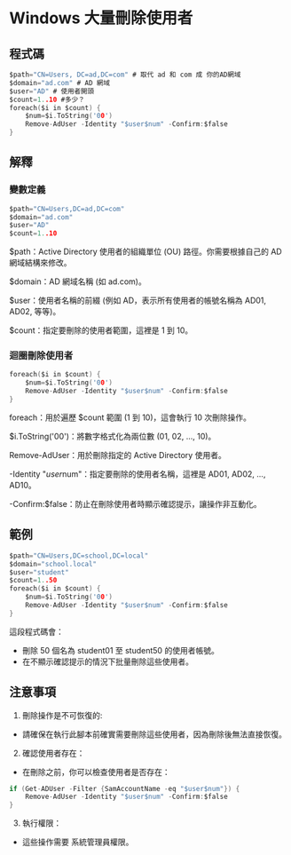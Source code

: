 # Windows 大量刪除使用者
## 程式碼
```c
$path="CN=Users, DC=ad,DC=com" # 取代 ad 和 com 成 你的AD網域
$domain="ad.com" # AD 網域
$user="AD" # 使用者開頭
$count=1..10 #多少？
foreach($i in $count) {
	$num=$i.ToString('00')
	Remove-AdUser -Identity "$user$num" -Confirm:$false
}
```
## 解釋
### 變數定義
```c
$path="CN=Users,DC=ad,DC=com"
$domain="ad.com"
$user="AD"
$count=1..10
```
$path：Active Directory 使用者的組織單位 (OU) 路徑。你需要根據自己的 AD 網域結構來修改。

$domain：AD 網域名稱 (如 ad.com)。

$user：使用者名稱的前綴 (例如 AD，表示所有使用者的帳號名稱為 AD01, AD02, 等等)。

$count：指定要刪除的使用者範圍，這裡是 1 到 10。
### 迴圈刪除使用者
```c
foreach($i in $count) {
    $num=$i.ToString('00')
    Remove-AdUser -Identity "$user$num" -Confirm:$false
}
```
foreach：用於遍歷 $count 範圍 (1 到 10)，這會執行 10 次刪除操作。

$i.ToString('00')：將數字格式化為兩位數 (01, 02, ..., 10)。

Remove-AdUser：用於刪除指定的 Active Directory 使用者。

-Identity "$user$num"：指定要刪除的使用者名稱，這裡是 AD01, AD02, ..., AD10。

-Confirm:$false：防止在刪除使用者時顯示確認提示，讓操作非互動化。

## 範例
```c
$path="CN=Users,DC=school,DC=local"
$domain="school.local"
$user="student"
$count=1..50
foreach($i in $count) {
    $num=$i.ToString('00')
    Remove-AdUser -Identity "$user$num" -Confirm:$false
}
```
這段程式碼會：
 - 刪除 50 個名為 student01 至 student50 的使用者帳號。
 - 在不顯示確認提示的情況下批量刪除這些使用者。

## 注意事項
1. 刪除操作是不可恢復的:
  - 請確保在執行此腳本前確實需要刪除這些使用者，因為刪除後無法直接恢復。
2. 確認使用者存在：
  - 在刪除之前，你可以檢查使用者是否存在：
```c
if (Get-ADUser -Filter {SamAccountName -eq "$user$num"}) {
    Remove-AdUser -Identity "$user$num" -Confirm:$false
}
```
3. 執行權限：
  - 這些操作需要 系統管理員權限。
